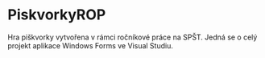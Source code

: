 # PiskvorkyROP
 Hra piškvorky vytvořena v rámci ročníkové práce na SPŠT.
 Jedná se o celý projekt aplikace Windows Forms ve Visual Studiu.
